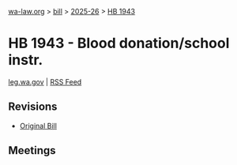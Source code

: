 [wa-law.org](/) > [bill](/bill/) > [2025-26](/bill/2025-26/) > [HB 1943](/bill/2025-26/hb/1943/)

# HB 1943 - Blood donation/school instr.
[leg.wa.gov](https://app.leg.wa.gov/billsummary?BillNumber=1943&Year=2025&Initiative=false) | [RSS Feed](./rss.xml)

## Revisions
* [Original Bill](1/)

## Meetings